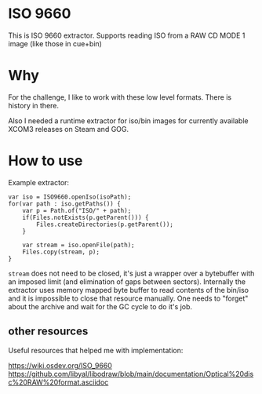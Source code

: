# ISO 9660

This is ISO 9660 extractor. Supports reading ISO from a RAW CD MODE 1 image (like those in cue+bin)

# Why

For the challenge, I like to work with these low level formats. There is history in there.

Also I needed a runtime extractor for iso/bin images for currently available XCOM3 releases on Steam and GOG.

# How to use

Example extractor:

    var iso = ISO9660.openIso(isoPath);
    for(var path : iso.getPaths()) {
        var p = Path.of("ISO/" + path);
        if(Files.notExists(p.getParent())) {
            Files.createDirectories(p.getParent());
        }
        
        var stream = iso.openFile(path);
        Files.copy(stream, p);
    }

`stream` does not need to be closed, it's just a wrapper over a bytebuffer with an imposed limit (and elimination of gaps between sectors). Internally the extractor uses memory mapped byte buffer to read contents of the bin/iso and it is impossible to close that resource manually. One needs to "forget" about the archive and wait for the GC cycle to do it's job.

## other resources

Useful resources that helped me with implementation:

https://wiki.osdev.org/ISO_9660
https://github.com/libyal/libodraw/blob/main/documentation/Optical%20disc%20RAW%20format.asciidoc